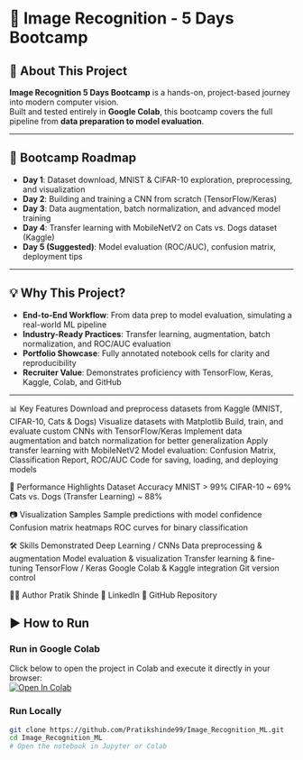 # 🚀 Image Recognition - 5 Days Bootcamp

## 📌 About This Project
**Image Recognition 5 Days Bootcamp** is a hands-on, project-based journey into modern computer vision.  
Built and tested entirely in **Google Colab**, this bootcamp covers the full pipeline from **data preparation to model evaluation**.

---

## 📅 Bootcamp Roadmap
- **Day 1**: Dataset download, MNIST & CIFAR-10 exploration, preprocessing, and visualization  
- **Day 2**: Building and training a CNN from scratch (TensorFlow/Keras)  
- **Day 3**: Data augmentation, batch normalization, and advanced model training  
- **Day 4**: Transfer learning with MobileNetV2 on Cats vs. Dogs dataset (Kaggle)  
- **Day 5 (Suggested)**: Model evaluation (ROC/AUC), confusion matrix, deployment tips  

---

## 💡 Why This Project?
- **End-to-End Workflow**: From data prep to model evaluation, simulating a real-world ML pipeline  
- **Industry-Ready Practices**: Transfer learning, augmentation, batch normalization, and ROC/AUC evaluation  
- **Portfolio Showcase**: Fully annotated notebook cells for clarity and reproducibility  
- **Recruiter Value**: Demonstrates proficiency with TensorFlow, Keras, Kaggle, Colab, and GitHub  

---





📊 Key Features
Download and preprocess datasets from Kaggle (MNIST, CIFAR-10, Cats & Dogs)
Visualize datasets with Matplotlib
Build, train, and evaluate custom CNNs with TensorFlow/Keras
Implement data augmentation and batch normalization for better generalization
Apply transfer learning with MobileNetV2
Model evaluation: Confusion Matrix, Classification Report, ROC/AUC
Code for saving, loading, and deploying models


🎯 Performance Highlights
Dataset	Accuracy
MNIST	> 99%
CIFAR-10	~ 69%
Cats vs. Dogs (Transfer Learning)	~ 88%


📷 Visualization Samples
Sample predictions with model confidence
Confusion matrix heatmaps
ROC curves for binary classification


🛠 Skills Demonstrated
Deep Learning / CNNs
Data preprocessing & augmentation
Model evaluation & visualization
Transfer learning & fine-tuning
TensorFlow / Keras
Google Colab & Kaggle integration
Git version control


👨‍💻 Author
Pratik Shinde
🔗 LinkedIn
📂 GitHub Repository


## ▶ How to Run

### **Run in Google Colab**
Click below to open the project in Colab and execute it directly in your browser:  
[![Open In Colab](https://colab.research.google.com/assets/colab-badge.svg)](https://colab.research.google.com/github/Pratikshinde99/Image_Recognition_ML/blob/main)

### **Run Locally**
```bash
git clone https://github.com/Pratikshinde99/Image_Recognition_ML.git
cd Image_Recognition_ML
# Open the notebook in Jupyter or Colab



